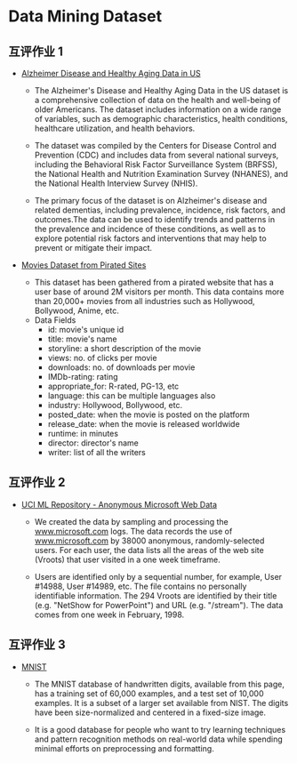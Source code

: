 # Data Mining Dataset

## 互评作业 1

- [Alzheimer Disease and Healthy Aging Data in US](https://www.kaggle.com/datasets/ananthu19/alzheimer-disease-and-healthy-aging-data-in-us)

    - The Alzheimer's Disease and Healthy Aging Data in the US dataset is a comprehensive collection of data on the health and well-being of older Americans. The dataset includes information on a wide range of variables, such as demographic characteristics, health conditions, healthcare utilization, and health behaviors.

    - The dataset was compiled by the Centers for Disease Control and Prevention (CDC) and includes data from several national surveys, including the Behavioral Risk Factor Surveillance System (BRFSS), the National Health and Nutrition Examination Survey (NHANES), and the National Health Interview Survey (NHIS).

    - The primary focus of the dataset is on Alzheimer's disease and related dementias, including prevalence, incidence, risk factors, and outcomes.The data can be used to identify trends and patterns in the prevalence and incidence of these conditions, as well as to explore potential risk factors and interventions that may help to prevent or mitigate their impact.

- [Movies Dataset from Pirated Sites](https://www.kaggle.com/datasets/arsalanrehman/movies-dataset-from-piracy-website)

    - This dataset has been gathered from a pirated website that has a user base of around 2M visitors per month. This data contains more than 20,000+ movies from all industries such as Hollywood, Bollywood, Anime, etc.
    - Data Fields
        - id: movie's unique id
        - title: movie's name
        - storyline: a short description of the movie
        - views: no. of clicks per movie
        - downloads: no. of downloads per movie
        - IMDb-rating: rating
        - appropriate_for: R-rated, PG-13, etc
        - language: this can be multiple languages also
        - industry: Hollywood, Bollywood, etc.
        - posted_date: when the movie is posted on the platform
        - release_date: when the movie is released worldwide
        - runtime: in minutes
        - director: director's name
        - writer: list of all the writers

## 互评作业 2

- [UCI ML Repository - Anonymous Microsoft Web Data](http://archive.ics.uci.edu/ml/datasets/Anonymous+Microsoft+Web+Data)

    - We created the data by sampling and processing the www.microsoft.com logs. The data records the use of www.microsoft.com by 38000 anonymous, randomly-selected users. For each user, the data lists all the areas of the web site (Vroots) that user visited in a one week timeframe.

    - Users are identified only by a sequential number, for example, User #14988, User #14989, etc. The file contains no personally identifiable information. The 294 Vroots are identified by their title (e.g. "NetShow for PowerPoint") and URL (e.g. "/stream"). The data comes from one week in February, 1998.

## 互评作业 3

- [MNIST](http://yann.lecun.com/exdb/mnist/)
    
    - The MNIST database of handwritten digits, available from this page, has a training set of 60,000 examples, and a test set of 10,000 examples. It is a subset of a larger set available from NIST. The digits have been size-normalized and centered in a fixed-size image.
    
    - It is a good database for people who want to try learning techniques and pattern recognition methods on real-world data while spending minimal efforts on preprocessing and formatting.
